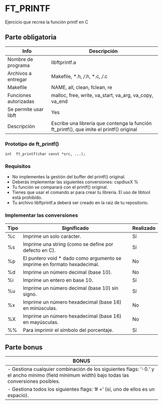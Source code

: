 # FT_PRINTF
Ejercicio que recrea la función printf en C
## Parte obligatoria
|Info|Descripción|
|----|-----------|
|Nombre de programa|libftprintf.a|
|Archivos a entregar|Makefile, *.h, */*.h, *.c, */*.c|
|Makefile|NAME, all, clean, fclean, re|
|Funciones autorizadas|malloc, free, write, va_start, va_arg, va_copy, va_end|
|Se permite usar libft|Yes|
|Descripción|Escribe una librería que contenga la función ft_printf(), que imite el printf() original|
### Prototipo de ft_printf()
```
int  ft_printf(char const *src, ...);
```
### Requisitos
- No implementes la gestión del buffer del printf() original.
- Deberás implementar las siguientes conversiones: cspdiuxX %
- Tu función se comparará con el printf() original.
- Tienes que usar el comando ar para crear tu librería. El uso de libtool está prohibido.
- Tu archivo libftprintf.a deberá ser creado en la raiz de tu repositorio.
### Implementar las conversiones
|Tipo|Significado|Realizado|
|----|-----------|---------|
|%c|Imprime un solo carácter.|Sí|
|%s|Imprime una string (como se define por defecto en C).|Sí|
|%p|El puntero void * dado como argumento se imprime en formato hexadecimal.|No|
|%d|Imprime un número decimal (base 10).|No|
|%i|Imprime un entero en base 10.|Sí|
|%u|Imprime un número decimal (base 10) sin signo.|Sí|
|%x|Imprime un número hexadecimal (base 16) en minúsculas.|No|
|%X|Imprime un número hexadecimal (base 16) en mayúsculas.|No|
|%%|Para imprimir el símbolo del porcentaje.|Sí|
## Parte bonus
|BONUS|
|-----|
|- Gestiona cualquier combinación de los siguientes flags: ’-0.’ y el ancho mínimo (field minimum width) bajo todas las conversiones posibles.|
|- Gestiona todos los siguientes flags: ’# +’ (sí, uno de ellos es un espacio).|
